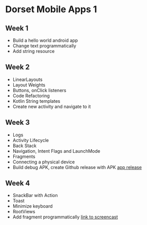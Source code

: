 # Dorset Mobile Apps 1

## Week 1

- Build a hello world android app
- Change text programmatically
- Add string resource

## Week 2

- LinearLayouts
- Layout Weights
- Buttons, onClick listeners
- Code Refactoring
- Kotlin String templates
- Create new activity and navigate to it

## Week 3
- Logs
- Activity Lifecycle
- Back Stack
- Navigation, Intent Flags and LaunchMode
- Fragments
- Connecting a physical device
- Build debug APK, create Github release with APK
[app release](https://github.com/priilarocha/dorset_mobileapp1)

## Week 4
- SnackBar with Action
- Toast
- Minimize keyboard
- RootViews
- Add fragment programmatically
[link to screencast](http://youtube.com)
